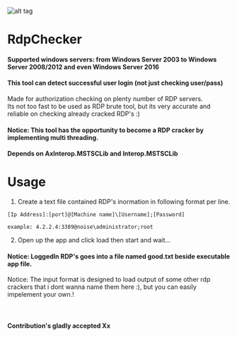 ![alt tag](https://raw.githubusercontent.com/n0ise9914/RdpChecker/master/RdpChecker/screenshot/image.png)
# RdpChecker
#### Supported windows servers: from Windows Server 2003 to Windows Server 2008/2012 and even Windows Server 2016
#### This tool can detect successful user login (not just checking user/pass)
Made for authorization checking on plenty number of RDP servers.<br/>
Its not too fast to be used as RDP brute tool, but its very accurate and reliable on checking already cracked RDP's :)
#### Notice: This tool has the opportunity to become a RDP cracker by implementing multi threading.
#### Depends on AxInterop.MSTSCLib and Interop.MSTSCLib

# Usage
1. Create a text file contained RDP's inormation in following format per line.<br/>
```
[Ip Address]:[port]@[Machine name]\[Username];[Password]

example: 4.2.2.4:3389@noise\administrator;root
```
2. Open up the app and click load then start and wait...<br/>
#### Notice: LoggedIn RDP's goes into a file named good.txt beside executable app file.
Notice: The input format is designed to load output of some other rdp crackers that i dont wanna name them here :), but you can easily impelement your own.!<br/>
<br/><br/>
#### Contribution's gladly accepted Xx